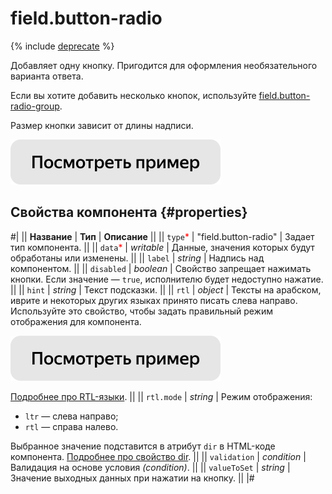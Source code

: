 # field.button-radio

{% include [deprecate](../../_includes/deprecate.md) %}

Добавляет одну кнопку. Пригодится для оформления необязательного варианта ответа.

Если вы хотите добавить несколько кнопок, используйте [field.button-radio-group](field.button-radio-group.md).

Размер кнопки зависит от длины надписи.

[![Посмотреть пример в песочнице](../_images/buttons/view-example.svg)](https://ya.cc/t/zz8sLDs13tyz6d)

## Свойства компонента {#properties}

#|
|| **Название** | **Тип** | **Описание** ||
|| `type`<span style="color: red">\*</span> | "field.button-radio" | Задает тип компонента. ||
|| `data`<span style="color: red">\*</span> | _writable_ | Данные, значения которых будут обработаны или изменены. ||
|| `label` | _string_ | Надпись над компонентом. ||
|| `disabled` | _boolean_ | Свойство запрещает нажимать кнопки. Если значение — `true`, исполнителю будет недоступно нажатие. ||
|| `hint` | _string_ | Текст подсказки. ||
|| `rtl` | _object_ | Тексты на арабском, иврите и некоторых других языках принято писать слева направо. Используйте это свойство, чтобы задать правильный режим отображения для компонента.

[![Посмотреть пример в песочнице](../_images/buttons/view-example.svg)](https://ya.cc/t/UExGq8IQ3tz4Yo)

[Подробнее про RTL-языки](https://www.w3.org/International/questions/qa-scripts).
||
|| `rtl.mode` | _string_ | Режим отображения:

- `ltr` — слева направо;
- `rtl` — справа налево.

Выбранное значение подставится в атрибут `dir` в HTML-коде компонента. [Подробнее про свойство dir](https://www.w3.org/International/questions/qa-html-dir). ||
|| `validation` | _condition_ | Валидация на основе условия _(condition)_. ||
|| `valueToSet` | _string_ | Значение выходных данных при нажатии на кнопку. ||
|#
